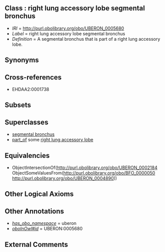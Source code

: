 
## Class : right lung accessory lobe segmental bronchus

 * *IRI* = http://purl.obolibrary.org/obo/UBERON_0005680
 * *Label* = right lung accessory lobe segmental bronchus
 * *Definition* = A segmental bronchus that is part of a right lung accessory lobe.

## Synonyms


## Cross-references

 * EHDAA2:0001738

## Subsets


## Superclasses

 * [segmental bronchus](../../UBERON/84/UBERON_0002184.md)
 * [part_of](../../BFO/50/BFO_0000050.md) some [right lung accessory lobe](../../UBERON/90/UBERON_0004890.md)

## Equivalencies

 * ObjectIntersectionOf(<http://purl.obolibrary.org/obo/UBERON_0002184> ObjectSomeValuesFrom(<http://purl.obolibrary.org/obo/BFO_0000050> <http://purl.obolibrary.org/obo/UBERON_0004890>))

## Other Logical Axioms


## Other Annotations

 * *[has_obo_namespace](../../ce/oboInOwl#hasOBONamespace.md)* = uberon
 * *[oboInOwl#id](../../id/oboInOwl#id.md)* = UBERON:0005680

## External Comments

